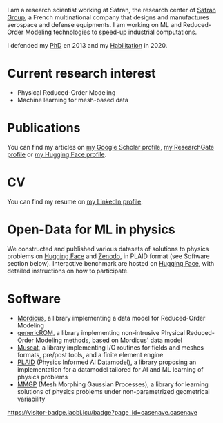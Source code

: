 I am a research scientist working at Safran, the research center of [Safran Group](https://www.safran-group.com), a French multinational company that designs and manufactures aerospace and defense equipments.
I am working on ML and Reduced-Order Modeling technologies to speed-up industrial computations.

I defended my [PhD](http://casenave.github.io/files/PhD_Casenave.pdf) en 2013 and my [Habilitation](http://casenave.github.io/files/HDR_Casenave.pdf) in 2020. 

# Current research interest

* Physical Reduced-Order Modeling
* Machine learning for mesh-based data

# Publications

You can find my articles on [my Google Scholar profile](https://scholar.google.fr/citations?user=VBv7cPQAAAAJ&hl=fr), [my ResearchGate profile](https://www.researchgate.net/profile/Fabien-Casenave) or [my Hugging Face profile](https://huggingface.co/fabiencasenave).


# CV

You can find my resume on [my LinkedIn profile](https://www.linkedin.com/in/fabien-casenave).


# Open-Data for ML in physics

We constructed and published various datasets of solutions to physics problems on [Hugging Face](https://huggingface.co/PLAID-datasets) and [Zenodo](https://zenodo.org/communities/plaid_datasets), in PLAID format (see Software section below).
Interactive benchmark are hosted on [Hugging Face](https://huggingface.co/PLAIDcompetitions), with detailed instructions on how to participate.

# Software

* [Mordicus](https://gitlab.com/mor_dicus/mordicus), a library implementing a data model for Reduced-Order Modeling
* [genericROM](https://gitlab.com/drti/genericrom), a library implementing non-intrusive Physical Reduced-Order Modeling methods, based on Mordicus' data model
* [Muscat](https://gitlab.com/drti/muscat), a library implementing I/O routines for fields and meshes formats, pre/post tools, and a finite element engine
* [PLAID](https://github.com/PLAID-lib/plaid) (Physics Informed AI Datamodel), a library proposing an implementation for a datamodel tailored for AI and ML learning of physics problems
* [MMGP](https://gitlab.com/drti/mmgp) (Mesh Morphing Gaussian Processes), a library for learning solutions of physics problems under non-parametrized geometrical variability

https://visitor-badge.laobi.icu/badge?page_id=casenave.casenave

<!--
**casenave/casenave** is a ✨ _special_ ✨ repository because its `README.md` (this file) appears on your GitHub profile.

Here are some ideas to get you started:

- 🔭 I’m currently working on ...
- 🌱 I’m currently learning ...
- 👯 I’m looking to collaborate on ...
- 🤔 I’m looking for help with ...
- 💬 Ask me about ...
- 📫 How to reach me: ...
- 😄 Pronouns: ...
- ⚡ Fun fact: ...
-->
